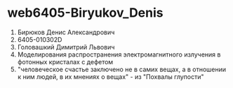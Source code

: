 # web6405-Biryukov_Denis
1) Бирюков Денис Александрович
2) 6405-010302D
3) Головашкий Димитрий Львович
4) Моделирования распространения электромагнитного излучения в фотонных кристалах с дефетом
5) "человеческое счастье заключено не в самих вещах, а в отношении к ним людей, в их мнениях о вещах" - из "Похвалы глупости"
   
